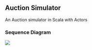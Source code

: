 ## Auction Simulator

An Auction simulator in Scala with Actors

### Sequence Diagram
![](https://docs.google.com/uc?export=view&id=0B1bFqXN_MsI7NDNEWXhrLVVRaUU)
